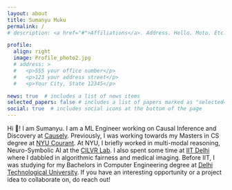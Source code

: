 ```yaml
---
layout: about
title: Sumanyu Muku
permalink: /
# description: <a href="#">Affiliations</a>. Address. Hello. Moto. Etc.

profile:
  align: right
  image: Profile_photo2.jpg
  # address: >
  #   <p>555 your office number</p>
  #   <p>123 your address street</p>
  #   <p>Your City, State 12345</p>

news: true  # includes a list of news items
selected_papers: false # includes a list of papers marked as "selected={true}"
social: true  # includes social icons at the bottom of the page
---
```


Hi :wave:! I am Sumanyu. I am a ML Engineer working on Causal Inference and Discovery at [Causely](https://www.causely.io). Previously, I was working towards my Masters in CS degree at [NYU Courant](https://cs.nyu.edu/home/index.html). At NYU, I briefly worked in multi-modal reasoning, Neuro-Symbolic AI at the [CILVR Lab](https://wp.nyu.edu/cilvr/). I also spent some time at [IIT Delhi](https://home.iitd.ac.in/) where I dabbled in algorithmic fairness and medical imaging. Before IIT, I was studying for my Bachelors in Computer Engineering degree at [Delhi Technological University](http://www.dtu.ac.in/). If you have an interesting opportunity or a project idea to collaborate on, do reach out!